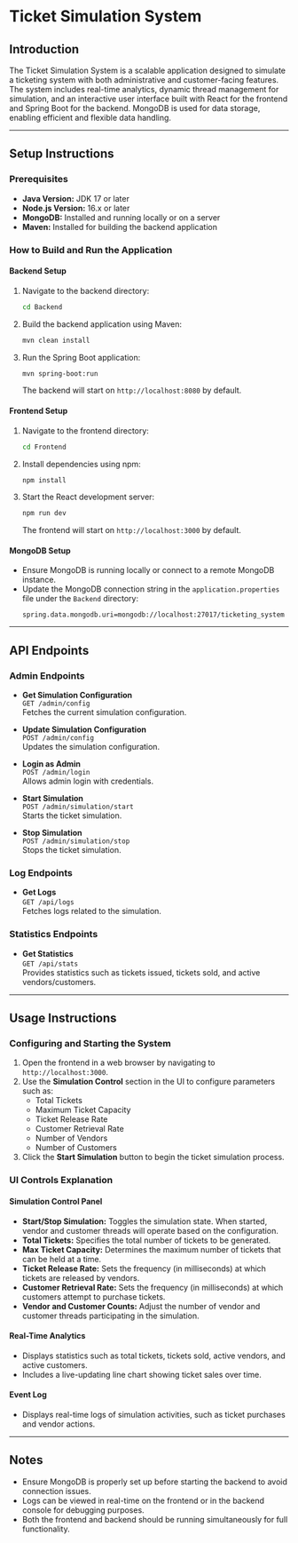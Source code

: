 # Ticket Simulation System

## Introduction
The Ticket Simulation System is a scalable application designed to simulate a ticketing system with both administrative and customer-facing features. The system includes real-time analytics, dynamic thread management for simulation, and an interactive user interface built with React for the frontend and Spring Boot for the backend. MongoDB is used for data storage, enabling efficient and flexible data handling.

---

## Setup Instructions

### Prerequisites
- **Java Version:** JDK 17 or later  
- **Node.js Version:** 16.x or later  
- **MongoDB:** Installed and running locally or on a server  
- **Maven:** Installed for building the backend application

### How to Build and Run the Application

#### Backend Setup
1. Navigate to the backend directory:
   ```bash
   cd Backend
   ```
2. Build the backend application using Maven:
   ```bash
   mvn clean install
   ```
3. Run the Spring Boot application:
   ```bash
   mvn spring-boot:run
   ```
   The backend will start on `http://localhost:8080` by default.

#### Frontend Setup
1. Navigate to the frontend directory:
   ```bash
   cd Frontend
   ```
2. Install dependencies using npm:
   ```bash
   npm install
   ```
3. Start the React development server:
   ```bash
   npm run dev
   ```
   The frontend will start on `http://localhost:3000` by default.

#### MongoDB Setup
- Ensure MongoDB is running locally or connect to a remote MongoDB instance.
- Update the MongoDB connection string in the `application.properties` file under the `Backend` directory:
  ```properties
  spring.data.mongodb.uri=mongodb://localhost:27017/ticketing_system
  ```

---

## API Endpoints

### Admin Endpoints
- **Get Simulation Configuration**  
  `GET /admin/config`  
  Fetches the current simulation configuration.

- **Update Simulation Configuration**  
  `POST /admin/config`  
  Updates the simulation configuration.

- **Login as Admin**  
  `POST /admin/login`  
  Allows admin login with credentials.

- **Start Simulation**  
  `POST /admin/simulation/start`  
  Starts the ticket simulation.

- **Stop Simulation**  
  `POST /admin/simulation/stop`  
  Stops the ticket simulation.

### Log Endpoints
- **Get Logs**  
  `GET /api/logs`  
  Fetches logs related to the simulation.

### Statistics Endpoints
- **Get Statistics**  
  `GET /api/stats`  
  Provides statistics such as tickets issued, tickets sold, and active vendors/customers.

---

## Usage Instructions

### Configuring and Starting the System
1. Open the frontend in a web browser by navigating to `http://localhost:3000`.
2. Use the **Simulation Control** section in the UI to configure parameters such as:
   - Total Tickets
   - Maximum Ticket Capacity
   - Ticket Release Rate
   - Customer Retrieval Rate
   - Number of Vendors
   - Number of Customers
3. Click the **Start Simulation** button to begin the ticket simulation process.

### UI Controls Explanation
#### Simulation Control Panel
- **Start/Stop Simulation:** Toggles the simulation state. When started, vendor and customer threads will operate based on the configuration.
- **Total Tickets:** Specifies the total number of tickets to be generated.
- **Max Ticket Capacity:** Determines the maximum number of tickets that can be held at a time.
- **Ticket Release Rate:** Sets the frequency (in milliseconds) at which tickets are released by vendors.
- **Customer Retrieval Rate:** Sets the frequency (in milliseconds) at which customers attempt to purchase tickets.
- **Vendor and Customer Counts:** Adjust the number of vendor and customer threads participating in the simulation.

#### Real-Time Analytics
- Displays statistics such as total tickets, tickets sold, active vendors, and active customers.
- Includes a live-updating line chart showing ticket sales over time.

#### Event Log
- Displays real-time logs of simulation activities, such as ticket purchases and vendor actions.

---

## Notes
- Ensure MongoDB is properly set up before starting the backend to avoid connection issues.
- Logs can be viewed in real-time on the frontend or in the backend console for debugging purposes.
- Both the frontend and backend should be running simultaneously for full functionality.
